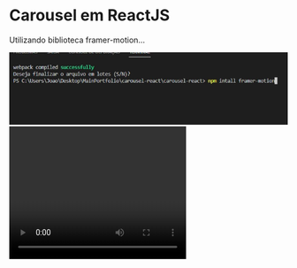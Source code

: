# Carousel em ReactJS 

Utilizando biblioteca <bold>framer-motion</bold>...

<img src="./src/img/npm_install_framer-motion.jpg">

<video width="320" height="240" controls>
  <source src=".src/img/Carousel React - Google Chrome 2022-12-14 16-46-25.mp4" type="video/mp4">
  <source src=".src/img/Carousel React - Google Chrome 2022-12-14 16-46-25.mp4" type="video/ogg">
</video>